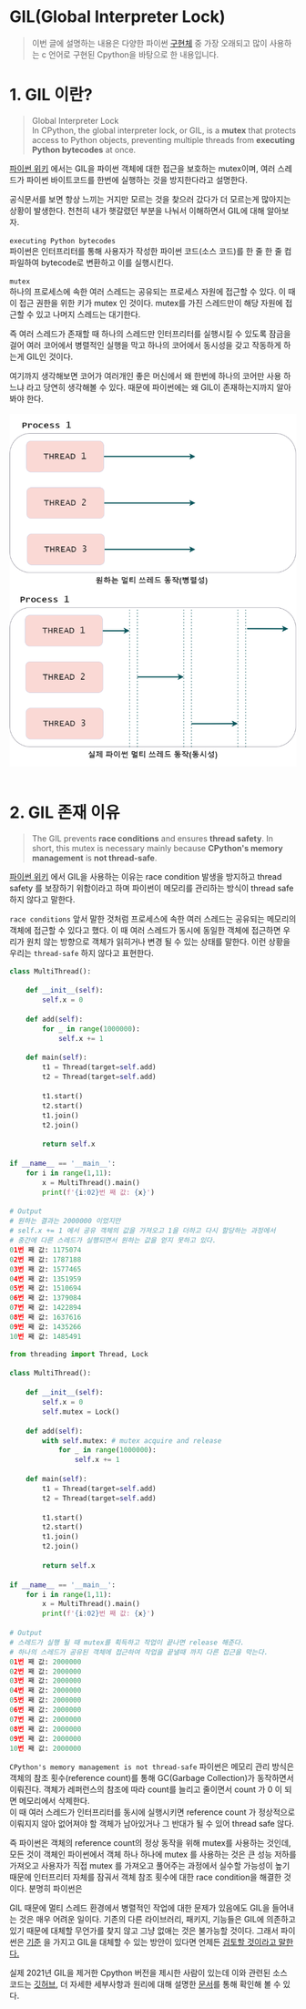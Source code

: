 # GIL(Global Interpreter Lock)
>이번 글에 설명하는 내용은 다양한 파이썬 [구현체](https://github.com/vinta/awesome-python#implementations) 중 가장 오래되고 많이 사용하는 c 언어로 구현된 Cpython을 바탕으로 한 내용입니다.

# 1. GIL 이란?
> Global Interpreter Lock  
> In CPython, the global interpreter lock, or GIL, is a **mutex** that protects access to Python objects, preventing multiple threads from **executing Python bytecodes** at once.

[파이썬 위키](https://wiki.python.org/moin/GlobalInterpreterLock) 에서는 GIL을 파이썬 객체에 대한 접근을 보호하는 mutex이며, 여러 스레드가 파이썬 바이트코드를 한번에 실행하는 것을 방지한다라고 설명한다.

공식문서를 보면 항상 느끼는 거지만 모르는 것을 찾으러 갔다가 더 모르는게 많아지는 상황이 발생한다. 천천히 내가 햇갈렸던 부분을 나눠서 이해하면서 GIL에 대해 알아보자.
 
`executing Python bytecodes`  
파이썬은 인터프리터를 통해 사용자가 작성한 파이썬 코드(소스 코드)를 한 줄 한 줄 컴파일하여 bytecode로 변환하고 이를 실행시킨다. 

`mutex`  
하나의 프로세스에 속한 여러 스레드는 공유되는 프로세스 자원에 접근할 수 있다. 이 때 이 접근 권한을 위한 키가 mutex 인 것이다. mutex를 가진 스레드만이 해당 자원에 접근할 수 있고 나머지 스레드는 대기한다.

즉 여러 스레드가 존재할 때 하나의 스레드만 인터프리터를 실행시킬 수 있도록 잠금을 걸어 여러 코어에서 병렬적인 실행을 막고 하나의 코어에서 동시성을 갖고 작동하게 하는게 GIL인 것이다.

여기까지 생각해보면 코어가 여러개인 좋은 머신에서 왜 한번에 하나의 코어만 사용 하느냐 라고 당연히 생각해볼 수 있다. 때문에 파이썬에는 왜 GIL이 존재하는지까지 알아봐야 한다.
<br></br>
![multi-thread](multi_thread.png)
<br></br>
# 2. GIL 존재 이유

> The GIL prevents **race conditions** and ensures **thread safety**. In short, this mutex is necessary mainly because **CPython's memory management** is **not thread-safe**.

[파이썬 위키](https://wiki.python.org/moin/GlobalInterpreterLock) 에서 GIL을 사용하는 이유는 race condition 발생을 방지하고 thread safety 를 보장하기 위함이라고 하며 파이썬이 메모리를 관리하는 방식이 thread safe 하지 않다고 말한다. 

`race conditions`
앞서 말한 것처럼 프로세스에 속한 여러 스레드는 공유되는 메모리의 객체에 접근할 수 있다고 했다. 이 때 여러 스레드가 동시에 동일한 객체에 접근하면 우리가 원치 않는 방향으로 객체가 읽히거나 변경 될 수 있는 상태를 말한다. 이런 상황을 우리는 `thread-safe` 하지 않다고 표현한다.

```python
class MultiThread():

    def __init__(self):
        self.x = 0

    def add(self):
        for _ in range(1000000):
            self.x += 1
    
    def main(self):
        t1 = Thread(target=self.add)
        t2 = Thread(target=self.add)

        t1.start()
        t2.start()
        t1.join()
        t2.join()

        return self.x

if __name__ == '__main__':
    for i in range(1,11):
        x = MultiThread().main()
        print(f'{i:02}번 째 값: {x}')

# Output
# 원하는 결과는 2000000 이었지만
# self.x += 1 에서 공유 객체의 값을 가져오고 1을 더하고 다시 할당하는 과정에서
# 중간에 다른 스레드가 실행되면서 원하는 값을 얻지 못하고 있다.
01번 째 값: 1175074
02번 째 값: 1787188
03번 째 값: 1577465
04번 째 값: 1351959
05번 째 값: 1510694
06번 째 값: 1379084
07번 째 값: 1422894
08번 째 값: 1637616
09번 째 값: 1435266
10번 째 값: 1485491
```

```python
from threading import Thread, Lock

class MultiThread():

    def __init__(self):
        self.x = 0
        self.mutex = Lock()

    def add(self):
        with self.mutex: # mutex acquire and release
            for _ in range(1000000):
                self.x += 1
    
    def main(self):
        t1 = Thread(target=self.add)
        t2 = Thread(target=self.add)

        t1.start()
        t2.start()
        t1.join()
        t2.join()

        return self.x

if __name__ == '__main__':
    for i in range(1,11):
        x = MultiThread().main()
        print(f'{i:02}번 째 값: {x}')

# Output
# 스레드가 실행 될 때 mutex를 획득하고 작업이 끝나면 release 해준다.
# 하나의 스레드가 공유된 객체에 접근하여 작업을 끝낼때 까지 다른 접근을 막는다.
01번 째 값: 2000000
02번 째 값: 2000000
03번 째 값: 2000000
04번 째 값: 2000000
05번 째 값: 2000000
06번 째 값: 2000000
07번 째 값: 2000000
08번 째 값: 2000000
09번 째 값: 2000000
10번 째 값: 2000000
```

`CPython's memory management is not thread-safe`
파이썬은 메모리 관리 방식은 객체의 참조 횟수(reference count)를 통해 GC(Garbage Collection)가 동작하면서 이뤄진다. 객체가 레퍼런스의 참조에 따라 count를 늘리고 줄이면서 count 가 0 이 되면 메모리에서 삭제한다.   
이 때 여러 스레드가 인터프리터를 동시에 실행시키면 reference count 가 정상적으로 이뤄지지 않아 없어져야 할 객체가 남아있거나 그 반대가 될 수 있어 thread safe 않다.

즉 파이썬은 객체의 reference count의 정상 동작을 위해 mutex를 사용하는 것인데, 모든 것이 객체인 파이썬에서 객체 하나 하나에 mutex 를 사용하는 것은 큰 성능 저하를 가져오고 사용자가 직접 mutex 를 가져오고 풀어주는 과정에서 실수할 가능성이 높기 때문에 인터프리터 자체를 잠궈서 객체 참조 횟수에 대한 race condition을 해결한 것이다. 
분명히 파이썬은   

GIL 때문에 멀티 스레드 환경에서 병렬적인 작업에 대한 문제가 있음에도 GIL을 들어내는 것은 매우 어려운 일이다. 기존의 다른 라이브러리, 패키지, 기능들은 GIL에 의존하고 있기 때문에 대체할 무언가를 찾지 않고 그냥 없애는 것은 불가능할 것이다. 그래서 파이썬은 [기준](https://wiki.python.org/moin/GlobalInterpreterLock) 을 가지고 GIL을 대체할 수 있는 방안이 있다면 언제든 [검토할 것이라고 말한다.](https://www.artima.com/weblogs/viewpost.jsp?thread=214235)

실제 2021년 GIL을 제거한 Cpython 버전을 제시한 사람이 있는데 이와 관련된 소스 코드는 [깃허브](https://github.com/colesbury/nogil), 더 자세한 세부사항과 원리에 대해 설명한 [문서](https://docs.google.com/document/d/18CXhDb1ygxg-YXNBJNzfzZsDFosB5e6BfnXLlejd9l0/edit#heading=h.gtyhlgwk321s)를 통해 확인해 볼 수 있다.